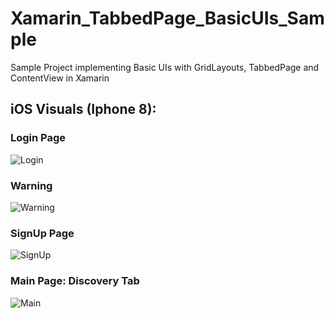 # Xamarin_TabbedPage_BasicUIs_Sample
Sample Project implementing Basic UIs with GridLayouts, TabbedPage and ContentView in Xamarin


## iOS Visuals (Iphone 8):
### Login Page
![Login](Images/Login.jpeg)


### Warning
![Warning](Images/Warning.jpeg)


### SignUp Page
![SignUp](Images/SignUp.jpeg)


### Main Page: Discovery Tab
![Main](Images/MainPage-DiscoveryTab.jpeg)
